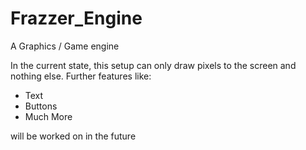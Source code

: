 # Frazzer_Engine
A Graphics / Game engine

In the current state, this setup can only draw pixels to the screen and nothing else.
Further features like:
- Text
- Buttons
- Much More

will be worked on in the future
